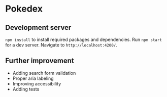 # Pokedex


## Development server

`npm install` to install required packages and dependencies. Run `npm start` for a dev server. Navigate to `http://localhost:4200/`. 

## Further improvement 

- Adding search form validation
- Proper aria labeling
- Improving accessibility
- Adding tests 
